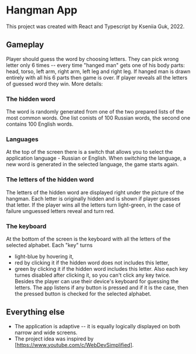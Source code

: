 # Hangman App

This project was created with React and Typescript by Kseniia Guk, 2022.

## Gameplay

Player should guess the word by choosing letters. They can pick wrong letter only 6 times -- every time "hanged man" gets one of his body parts: head, torso, left arm, right arm, left leg and right leg. If hanged man is drawn entirely with all his 6 parts then game is over. If player reveals all the letters of guessed word they win.
More details:

### The hidden word

The word is randomly generated from  one of the two prepared lists of the most common words. One list conists of 100 Russian words, the second one contains 100 English words.

### Languages

At the top of the screen there is a switch that allows you to select the application language - Russian or English. When switching the language, a new word is generated in the selected language, the game starts again.

### The letters of the hidden word

The letters of the hidden word are displayed right under the picture of the hangman. Each letter is originally hidden and is shown if player guesses that letter. If the player wins all the letters turn light-green, in the case of failure unguessed letters reveal and turn red.

### The keyboard

At the bottom of the screen is the keyboard with all the letters of the selected alphabet. Each "key" turns
  - light-blue by hovering it,
  - red by clicking it if the hidden word does not includes this letter,
  - green by clicking it if the hidden word includes this letter.
Also each key turnes disabled after clicking it, so you can't click any key twice.
Besides the player can use their device's keyboard for guessing the letters. The app listens if any button is pressed and if it is the case, then the pressed button is checked for the selected alphabet. 

## Everything else

- The application is adaptive -- it is equally logically displayed on both narrow and wide screens.
- The project idea was inspired by [https://www.youtube.com/c/WebDevSimplified].
